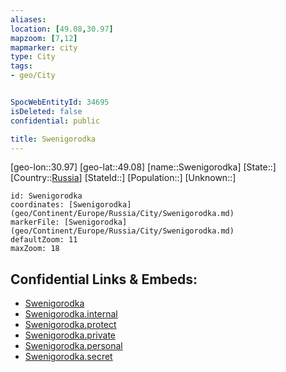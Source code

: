 ```yaml
---
aliases: 
location: [49.08,30.97]
mapzoom: [7,12] 
mapmarker: city 
type: City
tags:
- geo/City


SpocWebEntityId: 34695
isDeleted: false
confidential: public

title: Swenigorodka
---
```

[geo-lon::30.97]
[geo-lat::49.08]
[name::Swenigorodka]
[State::]
[Country::[Russia](geo/Continent/Europe/Russia.md)]
[StateId::]
[Population::]
[Unknown::]


```leaflet
id: Swenigorodka
coordinates: [Swenigorodka](geo/Continent/Europe/Russia/City/Swenigorodka.md)
markerFile: [Swenigorodka](geo/Continent/Europe/Russia/City/Swenigorodka.md)
defaultZoom: 11 
maxZoom: 18
```


## Confidential Links & Embeds: 
- [Swenigorodka](../../../../../../_public/geo/Continent/Europe/Russia/City/Swenigorodka.md) 
- [Swenigorodka.internal](../../../../../../_internal/geo/Continent/Europe/Russia/City/Swenigorodka.internal.md) 
- [Swenigorodka.protect](../../../../../../_protect/geo/Continent/Europe/Russia/City/Swenigorodka.protect.md) 
- [Swenigorodka.private](../../../../../../_private/geo/Continent/Europe/Russia/City/Swenigorodka.private.md) 
- [Swenigorodka.personal](../../../../../../_personal/geo/Continent/Europe/Russia/City/Swenigorodka.personal.md) 
- [Swenigorodka.secret](../../../../../../_secret/geo/Continent/Europe/Russia/City/Swenigorodka.secret.md) 
